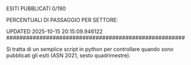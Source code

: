 ESITI PUBBLICATI 0/190 

PERCENTUALI DI PASSAGGIO PER SETTORE:

UPDATED 2025-10-15 20:15:09.946122
###################################################### 

Si tratta di un semplice script in python per controllare quando sono pubblicati gli esiti (ASN 2021, sesto quadrimestre).


